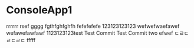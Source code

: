 # ConsoleApp1
rrrrrr
rsef
gggg
fgthfghfghfh
fefefefefe
123123123123
wefwefwaefawef
wefawefawfawf
1123123123test
Test Commit
Test Commit two
efwef
ㄷㄹㄷㄹㄷㄹㄷ
fffff

